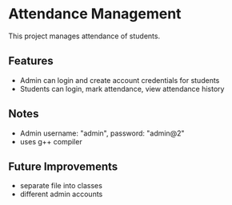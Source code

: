 # Attendance Management
This project manages attendance of students.

## Features
- Admin can login and create account credentials for students
- Students can login, mark attendance, view attendance history

## Notes
- Admin username: "admin", password: "admin@2"
- uses g++ compiler

## Future Improvements
- separate file into classes
- different admin accounts